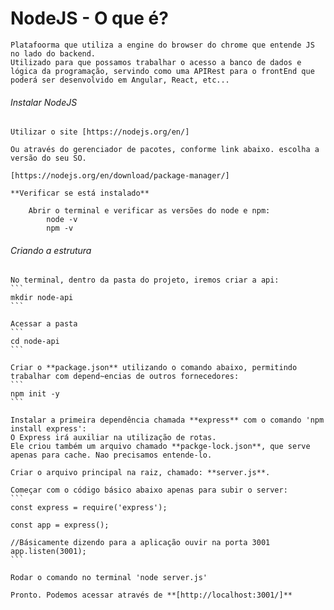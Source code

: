 # NodeJS - O que é?
    Platafoorma que utiliza a engine do browser do chrome que entende JS no lado do backend.
    Utilizado para que possamos trabalhar o acesso a banco de dados e lógica da programação, servindo como uma APIRest para o frontEnd que poderá ser desenvolvido em Angular, React, etc...

###### Instalar NodeJS
    Utilizar o site [https://nodejs.org/en/]

    Ou através do gerenciador de pacotes, conforme link abaixo. escolha a versão do seu SO.

    [https://nodejs.org/en/download/package-manager/]

    **Verificar se está instalado**

        Abrir o terminal e verificar as versões do node e npm: 
            node -v
            npm -v

###### Criando a estrutura
    No terminal, dentro da pasta do projeto, iremos criar a api:
    ```
    mkdir node-api
    ```

    Acessar a pasta
    ```
    cd node-api
    ```

    Criar o **package.json** utilizando o comando abaixo, permitindo trabalhar com depend~encias de outros fornecedores:
    ```
    npm init -y
    ```

    Instalar a primeira dependência chamada **express** com o comando 'npm install express':
    O Express irá auxiliar na utilização de rotas.
    Ele criou também um arquivo chamado **packge-lock.json**, que serve apenas para cache. Nao precisamos entende-lo.

    Criar o arquivo principal na raiz, chamado: **server.js**.

    Começar com o código básico abaixo apenas para subir o server:
    ```
    const express = require('express');

    const app = express();

    //Básicamente dizendo para a aplicação ouvir na porta 3001
    app.listen(3001);
    ```

    Rodar o comando no terminal 'node server.js'

    Pronto. Podemos acessar através de **[http://localhost:3001/]**


    